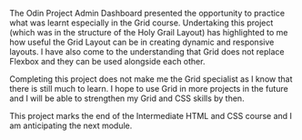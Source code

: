 The Odin Project Admin Dashboard presented the opportunity to practice what was learnt especially in the Grid course. Undertaking this project (which was in the structure of the Holy Grail Layout) has highlighted to me how useful the Grid Layout can be in creating dynamic and responsive layouts. I have also come to the understanding that Grid does not replace Flexbox and they can be used alongside each other.

Completing this project does not make me the Grid specialist as I know that there is still much to learn. I hope to use Grid in more projects in the future and I will be able to strengthen my Grid and CSS skills by then. 

This project marks the end of the Intermediate HTML and CSS course and I am anticipating the next module.
